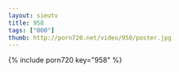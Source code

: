 ```yaml
--- 
layout: sieutv
title: 958
tags: ["000"]
thumb: http://porn720.net/video/958/poster.jpg
---
```

{% include porn720 key="958" %} 

